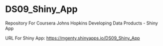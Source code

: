# DS09_Shiny_App
Repository For Coursera Johns Hopkins Developing Data Products - Shiny App

URL For Shiny App: https://mgenty.shinyapps.io/DS09_Shiny_App


